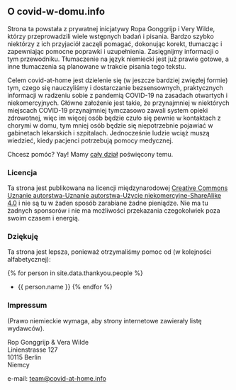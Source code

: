   
## O covid-w-domu.info

Strona ta powstała z prywatnej inicjatywy Ropa Gonggrijp i Very Wilde, którzy przeprowadzili wiele wstępnych badań i pisania. Bardzo szybko niektórzy z ich przyjaciół zaczęli pomagać, dokonując korekt, tłumacząc i zapewniając pomocne poprawki i uzupełnienia. Zasięgnijmy informacji o tym przewodniku. Tłumaczenie na język niemiecki jest już prawie gotowe, a inne tłumaczenia są planowane w trakcie pisania tego tekstu.

Celem covid-at-home jest dzielenie się (w jeszcze bardziej zwięzłej formie) tym, czego się nauczyliśmy i dostarczanie bezsensownych, praktycznych informacji w radzeniu sobie z pandemią COVID-19 na zasadach otwartych i niekomercyjnych. Główne założenie jest takie, że przynajmniej w niektórych miejscach COVID-19 przynajmniej tymczasowo zawali system opieki zdrowotnej, więc im więcej osób będzie czuło się pewnie w kontaktach z chorymi w domu, tym mniej osób będzie się niepotrzebnie pojawiać w gabinetach lekarskich i szpitalach. Jednocześnie ludzie wciąż muszą wiedzieć, kiedy pacjenci potrzebują pomocy medycznej. 

Chcesz pomóc? Yay! Mamy [cały dział](/pomocy) poświęcony temu.

### Licencja

Ta strona jest publikowana na licencji międzynarodowej [Creative Commons Uznanie autorstwa-Uznanie autorstwa-Użycie niekomercyjne-ShareAlike 4.0](http://creativecommons.org/licenses/by-nc-sa/4.0/) i nie są tu w żaden sposób zarabiane żadne pieniądze. Nie ma tu żadnych sponsorów i nie ma możliwości przekazania czegokolwiek poza swoim czasem i energią.

### Dziękuję

Ta strona jest lepsza, ponieważ otrzymaliśmy pomoc od (w kolejności alfabetycznej):

{% for person in site.data.thankyou.people %}
* {{ person.name }}
{% endfor %}

### Impressum

(Prawo niemieckie wymaga, aby strony internetowe zawierały listę wydawców).

Rop Gonggrijp & Vera Wilde<br>
Linienstrasse 127<br>
10115 Berlin<br>
Niemcy

e-mail: [team@covid-at-home.info](mailto:team@covid-at-home.info)